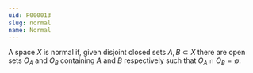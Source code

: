 ```yaml
---
uid: P000013
slug: normal
name: Normal
---
```

A space $X$ is normal if, given disjoint closed sets $A,B \subset X$ there are open sets $O_A$ and $O_B$ containing $A$ and $B$ respectively such that $O_A \cap O_B = \emptyset$.

